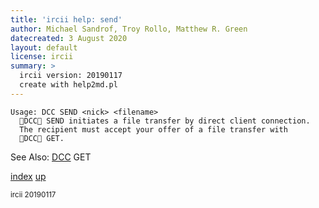 ```yaml
---
title: 'ircii help: send'
author: Michael Sandrof, Troy Rollo, Matthew R. Green
datecreated: 3 August 2020
layout: default
license: ircii
summary: >
  ircii version: 20190117
  create with help2md.pl
---
```

```
Usage: DCC SEND <nick> <filename>
  DCC SEND initiates a file transfer by direct client connection.
  The recipient must accept your offer of a file transfer with
  DCC GET.

```
See Also:
  [DCC](dcc.html) GET

[index](index.html)
[up](..)

<small> ircii 20190117 </small>
